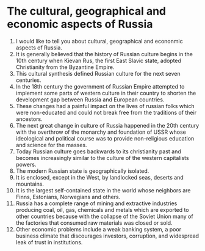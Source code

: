 # The cultural, geographical and economic aspects of Russia
1. I would like to tell you about cultural, geographical and econonmic aspects of Russia.
2. It is generally believed that the history of Russian culture begins in the 10th century when Kievan Rus, the first East Slavic state, adopted Christianity from the Byzantine Empire.
3. This cultural synthesis defined Russian culture for the next seven centuries.
4. In the 18th century the government of Russian Empire attempted to implement some parts of western culture in their country to shorten the development gap between Russia and European countries.
5. These changes had a painful impact on the lives of russian folks which were non-educated and could not break free from the traditions of their ancestors.
6. The next great change in culture of Russia happened in the 20th century with the overthrow of the monarchy and foundation of USSR whose ideological and political course was to provide non-religious education and science for the masses.
7. Today Russian culture goes backwards to its christianity past and becomes increasingly similar to the culture of the western capitalists powers.
8. The modern Russian state is geographically isolated.
9. It is enclosed, except in the West, by landlocked seas, deserts and mountains.
10. It is the largest self-contained state in the world whose neighbors are Finns, Estonians, Norwegians and others.
11. Russia has a complete range of mining and extractive industries producing coal, oil, gas, chemicals and metals which are exported to other countries because with the collapse of the Soviet Union many of the factories that consumed raw materials was closed or sold.
12. Other economic problems include a weak banking system, a poor business climate that discourages investors, corruption, and widespread leak of trust in institutions.
